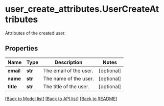 # user_create_attributes.UserCreateAttributes

Attributes of the created user.
## Properties
Name | Type | Description | Notes
------------ | ------------- | ------------- | -------------
**email** | **str** | The email of the user. | [optional] 
**name** | **str** | The name of the user. | [optional] 
**title** | **str** | The title of the user. | [optional] 

[[Back to Model list]](README.md#documentation-for-models) [[Back to API list]](README.md#documentation-for-api-endpoints) [[Back to README]](README.md)


